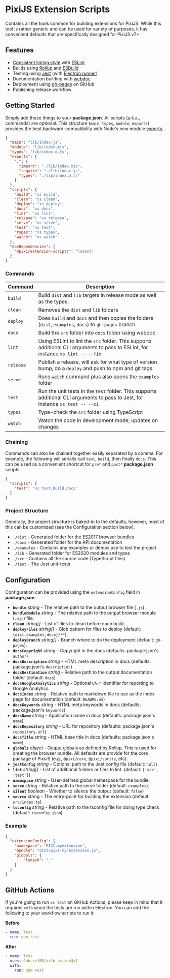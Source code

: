# PixiJS Extension Scripts

Contains all the tools common for building extensions for PixiJS. While this tool is rather generic and can be used for variety of purposes, it has convenient defaults that are specifically designed for PixiJS v7+.

## Features

* [Consistent linting style](https://github.com/pixijs/eslint-config/) with [ESLint](https://eslint.org/)
* Builds using [Rollup](https://rollupjs.org/guide/en/) and [ESBuild](https://esbuild.github.io/)
* Testing using [Jest](https://jestjs.io/docs/getting-started) (with [Electron runner](https://github.com/kayahr/jest-electron-runner))
* Documentation building with [webdoc](https://github.com/webdoc-labs/webdoc)
* Deployment using [gh-pages](https://github.com/tschaub/gh-pages) on GitHub
* Publishing release workflow

## Getting Started

Simply add these things to your **package.json**. All scripts (a.k.a., commands) are optional. This structure (`main`, `types`, `module`, `exports`) provides the best backward-compatibility with Node's new module [exports](https://nodejs.org/api/packages.html#exports).

```json
{
  "main": "lib/index.js",
  "module": "lib/index.mjs",
  "types": "lib/index.d.ts",
  "exports": {
    ".": {
      "import": "./lib/index.mjs",
      "require": "./lib/index.js",
      "types": "./lib/index.d.ts"
    }
  },
  "scripts": {
    "build": "xs build",
    "clean": "xs clean",
    "deploy": "xs deploy",
    "docs": "xs docs",
    "lint": "xs lint",
    "release": "xs release",
    "serve": "xs serve",
    "test": "xs test",
    "types": "xs types",
    "watch": "xs watch"
  },
  "devDependencies": {
    "@pixi/extension-scripts": "latest"
  }
}
```

### Commands

| Command | Description |
|---|---|
| `build` | Build `dist` and `lib` targets in release mode as well as the types. |
| `clean` | Removes the `dist` and `lib` folders |
| `deploy` | Does `build` and `docs` and then copies the folders (`dist`, `examples`, `docs`) to `gh-pages` branch |
| `docs` | Build the `src` folder into `docs` folder using webdoc |
| `lint` | Using ESLint to lint the `src` folder. This supports additional CLI arguments to pass to ESLint, for instance `xs lint -- --fix` |
| `release` | Publish a release, will ask for what type of version bump, do a `deploy` and push to npm and git tags. |
| `serve` | Runs `watch` command plus also opens the `examples` folder |
| `test` | Run the unit tests in the `test` folder. This supports additional CLI arguments to pass to Jest, for instance `xs test -- --ci` |
| `types` | Type-check the `src` folder using TypeScript |
| `watch` | Watch the code in development mode, updates on changes |

### Chaining

Commands can also be chained together easily separated by a comma. For example, the following will serially call `test`, `build`, then finally `docs`. This can be used as a convenient shortcut for `pre*` and `post*` **package.json** scripts.

```json
{
  "scripts": {
    "test": "xs test,build,docs"
  }
}
```

### Project Structure

Generally, the project structure is baked-in to the defaults, however, most of this can be customized (see the Configuration section below).

* `./dist` - Generated folder for the ES2017 browser bundles
* `./docs` - Generated folder for the API documentation
* `./examples` - Contains any examples or demos use to test the project
* `./lib` - Generated folder for ES2020 modules and types
* `./src` - Contains all the source code (TypeScript files)
* `./test` - The Jest unit-tests

## Configuration

Configuration can be provided using the `extensionConfig` field in **package.json**:

* **`bundle`** _string_ - The relative path to the output browser file (`.js`).
* **`bundleModule`** _string_ - The relative path to the output browser module (`.mjs`) file.
* **`clean`** _string[]_ - List of files to clean before each build.
* **`deployFiles`** _string[]_ - Glob pattern for files to deploy (default: `{dist,examples,docs}/**`).
* **`deployBranch`** _string[]_ - Branch where to do the deployment (default: `gh-pages`).
* **`docsCopyright`** _string_ - Copyright in the docs (defaults: package.json's `author`)
* **`docsDescription`** _string_ - HTML meta description in docs (defaults: package.json's `description`)
* **`docsDestination`** _string_ - Relative path to the output documentation folder (default: `docs`)
* **`docsGoogleAnalytics`** _string_ - Optional `UA-*` identifier for reporting to Google Analytics.
* **`docsIndex`** _string_ - Relative path to markdown file to use as the index page for documentation (default: `README.md`)
* **`docsKeywords`** _string_ - HTML meta keywords in docs (defaults: package.json's `keywords`)
* **`docsName`** _string_ - Application name in docs  (defaults: package.json's `name`)
* **`docsRepository`** _string_ - URL for repository (defaults: package.json's `repository.url`)
* **`docsTitle`** _string_ - HTML base title in docs (defaults: package.json's `name`)
* **`globals`** _object_ - [Output globals](https://rollupjs.org/guide/en/#outputglobals) as defined by Rollup. This is used for creating the browser bundle. All defaults are provide for the core package of PixiJS (e.g., `@pixi/core`, `@pixi/sprite`, etc).
* **`jestConfig`** _string_ - Optional path to the Jest config file (default: `null`)
* **`lint`** _string[]_ - List of additional folders or files to lint. (default: `['src', 'test']`)
* **`namespace`** _string_ - User-defined global namespace for the bundle.
* **`serve`** _string_ - Relative path to the serve folder (default: `examples`).
* **`silent`** _boolean_ - Whether to silence the output (default: `false`)
* **`source`** _string_ - The entry-point for building the extension (default: `src/index.ts`)
* **`tsconfig`** _string_ - Relative path to the tsconfig file for doing type check (default: `tsconfig.json`)

### Example

```json
{
  "extensionConfig": {
    "namespace": "PIXI.myextension",
    "bundle": "dist/pixi-my-extension.js",
    "globals": {
        "lodash": "_"
    }
  }
}
```

## GitHub Actions

If you're going to run `xs test` on GitHub Actions, please keep in mind that it requires `xvfb` since the tests are run within Electron. You can add the following to your workflow scripts to run it:

**Before**

```yml
- name: Test
  run: npm test
```

**After**

```yml
- name: Test
  uses: GabrielBB/xvfb-action@v1
  with:
    run: npm test
```
